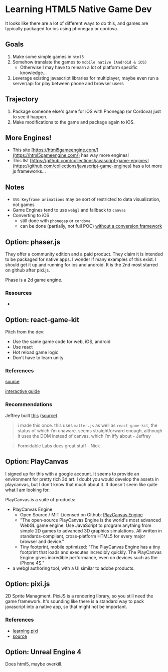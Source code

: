 # Learning HTML5 Native Game Dev

It looks like there are a lot of different ways to do this, and games are typically packaged for ios using phonegap or cordova.

## Goals

1. Make some simple games in `html5`
2. Somehow translate the games to `mobile native (Android & iOS)`
	- Otherwise I may have to relearn a lot of platform specific knowledge...
3. Leverage existing javascript libraries for multiplayer, maybe even run a server/api for play between phone and browser users


## Trajectory

1. Package someone else's game for iOS with Phonegap (or Cordova) just to see it happen.
1. Make modifications to the game and package again to iOS.


## More Engines!

- This site [https://html5gameengine.com/](https://html5gameengine.com/) has way more engines!
- This llst [https://github.com/collections/javascript-game-engines](https://github.com/collections/javascript-game-engines) has a lot more js frameworks...

## Notes

- `SVG Keyframe animations` may be sort of restricted to data visualization, not games
- Game Engines tend to use `webgl` and fallback to `canvas`
- Converting to iOS
	- still done with `phonegap` or `cordova`
	- can be done (partially, not full POC) [without a conversion framework](https://www.gamasutra.com/blogs/HaroldBowmanTrayford/20180124/313387/Phaser_to_iOS_without_PhoneGap_or_Cordova__Touch__Sound.php)


## Option: phaser.js

They offer a community edition and a paid product.  They claim it is intended to be packaged for native apps. I wonder if many examples of this exist. I should get it up and running for ios and android. It is the 2nd most starred on github after pixi.js.

Phase is a 2d game engine.

### Resources

- 



## Option: react-game-kit

Pitch from the dev:

- Use the same game code for web, iOS, android
- Use react
- Hot reload game logic
- Don't have to learn unity


### References

[source](https://github.com/FormidableLabs/react-game-kit)

[interactive guide](http://reactnext.surge.sh/)


### Recommendations

Jeffrey built [this](https://jeffreyatw.github.io/react-redux-platformer)  ([source](https://github.com/JeffreyATW/react-redux-platformer)).

> i made this once. this uses `matter.js` as well as `react-game-kit`, the status of which i’m unaware. seems straightforward enough, although it uses the DOM instead of canvas, which i’m iffy about - Jeffrey

> Formidable Labs does great stuff - Nick


## Option: PlayCanvas

I signed up for this with a google account.  It seems to provide an environment for pretty rich 3d art. I doubt you would develop the assets in playcanvas, but I don't know that much about it.  It doesn't seem like quite what I am looking for.

PlayCanvas is a suite of products:

- PlayCanvas Engine
	- Open Source / MIT Licensed on Github: [PlayCanvas Engine](https://github.com/playcanvas/engine)
	- "The open-source PlayCanvas Engine is the world's most advanced WebGL game engine. Use JavaScript to program anything from simple 2D games to advanced 3D graphics simulations. All written in standards-compliant, cross-platform HTML5 for every major browser and device."
	- Tiny footprint, mobile optimized: "The PlayCanvas Engine has a tiny footprint that loads and executes incredibly quickly. The PlayCanvas Engine gives incredible performance, even on devices such as the iPhone 4S."
- a webgl authoring tool, with a UI similar to adobe products.


## Option: pixi.js

2D Sprite Managment.  PixiJS is a rendering library, so you still need the game framework. It's sounding like there is a standard way to pack javascript into a native app, so that might not be important.


### References

- [learning pixi](https://github.com/kittykatattack/learningPixi)
- [source](https://github.com/pixijs/pixi.js)



## Option: Unreal Engine 4

Does html5, maybe overkill.




